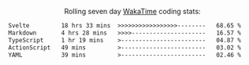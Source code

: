 <p align="center">Rolling seven day <a href='https://wakatime.com/'> WakaTime</a> coding stats:</p>
<!--START_SECTION:waka-->

```txt
Svelte         18 hrs 33 mins  >>>>>>>>>>>>>>>>>--------   68.65 %
Markdown       4 hrs 28 mins   >>>>---------------------   16.57 %
TypeScript     1 hr 19 mins    >------------------------   04.87 %
ActionScript   49 mins         >------------------------   03.02 %
YAML           39 mins         >------------------------   02.46 %
```

<!--END_SECTION:waka-->
